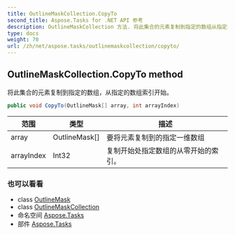 ```yaml
---
title: OutlineMaskCollection.CopyTo
second_title: Aspose.Tasks for .NET API 参考
description: OutlineMaskCollection 方法. 将此集合的元素复制到指定的数组从指定的数组索引开始
type: docs
weight: 70
url: /zh/net/aspose.tasks/outlinemaskcollection/copyto/
---
```

## OutlineMaskCollection.CopyTo method

将此集合的元素复制到指定的数组，从指定的数组索引开始。

```csharp
public void CopyTo(OutlineMask[] array, int arrayIndex)
```

| 范围 | 类型 | 描述 |
| --- | --- | --- |
| array | OutlineMask[] | 要将元素复制到的指定一维数组 |
| arrayIndex | Int32 | 复制开始处指定数组的从零开始的索引。 |

### 也可以看看

* class [OutlineMask](../../outlinemask/)
* class [OutlineMaskCollection](../)
* 命名空间 [Aspose.Tasks](../../outlinemaskcollection/)
* 部件 [Aspose.Tasks](../../../)



